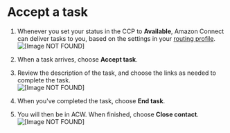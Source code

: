 # Accept a task<a name="accept-task"></a>

1. Whenever you set your status in the CCP to **Available**, Amazon Connect can deliver tasks to you, based on the settings in your [routing profile](routing-profiles.md)\.  
![\[Image NOT FOUND\]](http://docs.aws.amazon.com/connect/latest/adminguide/images/test-tasks-incoming.png)

1. When a task arrives, choose **Accept task**\. 

1. Review the description of the task, and choose the links as needed to complete the task\.   
![\[Image NOT FOUND\]](http://docs.aws.amazon.com/connect/latest/adminguide/images/test-task-end-task.png)

1. When you've completed the task, choose **End task**\.

1. You will then be in ACW\. When finished, choose **Close contact**\.   
![\[Image NOT FOUND\]](http://docs.aws.amazon.com/connect/latest/adminguide/images/test-task-close-task.png)